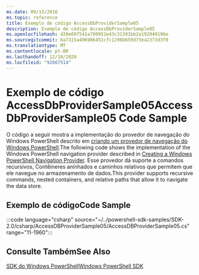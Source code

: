 ```yaml
---
ms.date: 09/13/2016
ms.topic: reference
title: Exemplo de código AccessDbProviderSample05
description: Exemplo de código AccessDbProviderSample05
ms.openlocfilehash: d20e097541a799952e43c31391bb2a192049196e
ms.sourcegitcommit: ba7315a496986451cfc1296b659d73ea2373d3f0
ms.translationtype: MT
ms.contentlocale: pt-BR
ms.lasthandoff: 12/10/2020
ms.locfileid: "92667514"
---
```

# <a name="accessdbprovidersample05-code-sample"></a><span data-ttu-id="41671-103">Exemplo de código AccessDbProviderSample05</span><span class="sxs-lookup"><span data-stu-id="41671-103">AccessDbProviderSample05 Code Sample</span></span>

<span data-ttu-id="41671-104">O código a seguir mostra a implementação do provedor de navegação do Windows PowerShell descrito em [criando um provedor de navegação do Windows PowerShell](./creating-a-windows-powershell-navigation-provider.md).</span><span class="sxs-lookup"><span data-stu-id="41671-104">The following code shows the implementation of the Windows PowerShell navigation provider described in [Creating a Windows PowerShell Navigation Provider](./creating-a-windows-powershell-navigation-provider.md).</span></span>
<span data-ttu-id="41671-105">Esse provedor dá suporte a comandos recursivos, Contêineres aninhados e caminhos relativos que permitem que ele navegue no armazenamento de dados.</span><span class="sxs-lookup"><span data-stu-id="41671-105">This provider supports recursive commands, nested containers, and relative paths that allow it to navigate the data store.</span></span>

## <a name="code-sample"></a><span data-ttu-id="41671-106">Exemplo de código</span><span class="sxs-lookup"><span data-stu-id="41671-106">Code Sample</span></span>

:::code language="csharp" source="~/../powershell-sdk-samples/SDK-2.0/csharp/AccessDBProviderSample05/AccessDBProviderSample05.cs" range="11-1960":::

## <a name="see-also"></a><span data-ttu-id="41671-107">Consulte Também</span><span class="sxs-lookup"><span data-stu-id="41671-107">See Also</span></span>

[<span data-ttu-id="41671-108">SDK do Windows PowerShell</span><span class="sxs-lookup"><span data-stu-id="41671-108">Windows PowerShell SDK</span></span>](../windows-powershell-reference.md)
